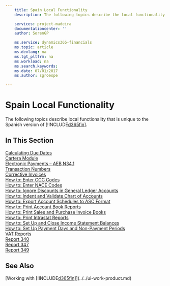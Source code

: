 ```yaml
---
    title: Spain Local Functionality
    description: The following topics describe the local functionality in the Spanish version of Dynamics 365, Business edition.

    services: project-madeira
    documentationcenter: ''
    author: SorenGP

    ms.service: dynamics365-financials
    ms.topic: article
    ms.devlang: na
    ms.tgt_pltfrm: na
    ms.workload: na
    ms.search.keywords:
    ms.date: 07/01/2017
    ms.author: sgroespe

---
```

# Spain Local Functionality
The following topics describe local functionality that is unique to the Spanish version of [!INCLUDE[d365fin](../../includes/d365fin_md.md)].  

## In This Section  
  [Calculating Due Dates](calculating-due-dates.md)  
  [Cartera Module](cartera-module.md)  
  [Electronic Payments – AEB N34.1](electronic-payments-aeb-n341.md)  
  [Transaction Numbers](transaction-numbers.md)  
  [Corrective Invoices](corrective-invoices.md)  
  [How to: Enter CCC Codes](how-to-enter-ccc-codes.md)  
  [How to: Enter NACE Codes](how-to-enter-nace-codes.md)  
  [How to: Ignore Discounts in General Ledger Accounts](how-to-ignore-discounts-in-general-ledger-accounts.md)  
  [How to: Indent and Validate Chart of Accounts](how-to-indent-and-validate-chart-of-accounts.md)  
  [How to: Export Account Schedules to ASC Format](how-to-export-account-schedules-to-asc-format.md)  
  [How to: Print Account Book Reports](how-to-print-account-book-reports.md)  
  [How to: Print Sales and Purchase Invoice Books](how-to-print-sales-and-purchase-invoice-books.md)  
  [How to: Print Intrastat Reports](how-to-print-intrastat-reports.md)  
  [How to: Set Up and Close Income Statement Balances](how-to-set-up-and-close-income-statement-balances.md)  
  [How to: Set Up Payment Days and Non-Payment Periods](how-to-set-up-payment-days-and-non-payment-periods.md)  
  [VAT Reports](vat-reports.md)  
  [Report 340](report-340.md)  
  [Report 347](report-347.md)  
  [Report 349](report-349.md)  

## See Also
[Working with [!INCLUDE[d365fin](../../includes/d365fin_md.md)]](../../ui-work-product.md)
